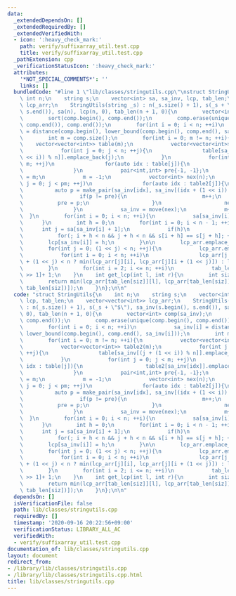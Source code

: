 ```yaml
---
data:
  _extendedDependsOn: []
  _extendedRequiredBy: []
  _extendedVerifiedWith:
  - icon: ':heavy_check_mark:'
    path: verify/suffixarray_util.test.cpp
    title: verify/suffixarray_util.test.cpp
  _pathExtension: cpp
  _verificationStatusIcon: ':heavy_check_mark:'
  attributes:
    '*NOT_SPECIAL_COMMENTS*': ''
    links: []
  bundledCode: "#line 1 \"lib/classes/stringutils.cpp\"\nstruct StringUtils{\n   \
    \ int n;\n    string s;\n    vector<int> sa, sa_inv, lcp, tab_len;\n    vector<vector<int>>\
    \ lcp_arr;\n    StringUtils(string _s) : n(_s.size() + 1), s(_s + \"$\"), sa_inv(s.begin(),\
    \ s.end()), sa(n), lcp(n, 0), tab_len(n + 1, 0){\n        vector<int> comp(sa_inv);\n\
    \        sort(comp.begin(), comp.end());\n        comp.erase(unique(comp.begin(),\
    \ comp.end()), comp.end());\n        for(int i = 0; i < n; ++i)\n            sa_inv[i]\
    \ = distance(comp.begin(), lower_bound(comp.begin(), comp.end(), sa_inv[i]));\n\
    \        int m = comp.size();\n        for(int i = 0; m != n; ++i){\n        \
    \    vector<vector<int>> table(m);\n            vector<vector<int>> table2(m);\n\
    \            for(int j = 0; j < n; ++j){\n                table[sa_inv[(j + (1\
    \ << i)) % n]].emplace_back(j);\n            }\n            for(int j = 0; j <\
    \ m; ++j)\n                for(auto idx : table[j]){\n                    table2[sa_inv[idx]].emplace_back(idx);\n\
    \                }\n            pair<int,int> pre{-1, -1};\n            int pm\
    \ = m;\n            m = -1;\n            vector<int> nex(n);\n            for(int\
    \ j = 0; j < pm; ++j)\n                for(auto idx : table2[j]){\n          \
    \          auto p = make_pair(sa_inv[idx], sa_inv[(idx + (1 << i)) % n]);\n  \
    \                  if(p != pre){\n                        m++;\n             \
    \           pre = p;\n                    }\n                    nex[idx] = m;\n\
    \                }\n            sa_inv = move(nex);\n            m++;\n      \
    \  }\n        for(int i = 0; i < n; ++i){\n            sa[sa_inv[i]] = i;\n  \
    \      }\n        int h = 0;\n        for(int i = 0; i < n - 1; ++i){\n      \
    \      int j = sa[sa_inv[i] + 1];\n            if(h)\n                --h;\n \
    \           for(; i + h < n && j + h < n && s[i + h] == s[j + h]; ++h);\n    \
    \        lcp[sa_inv[i]] = h;\n        }\n\n        lcp_arr.emplace_back(lcp);\n\
    \        for(int j = 0; (1 << j) < n; ++j){\n            lcp_arr.emplace_back(n);\n\
    \            for(int i = 0; i < n; ++i)\n                lcp_arr[j + 1][i] = (i\
    \ + (1 << j) < n ? min(lcp_arr[j][i], lcp_arr[j][i + (1 << j)]) : lcp_arr[j][i]);\n\
    \        }\n        for(int i = 2; i <= n; ++i)\n            tab_len[i] = tab_len[i\
    \ >> 1]+ 1;\n    }\n    int get_lcp(int l, int r){\n        int siz = r - l;\n\
    \        return min(lcp_arr[tab_len[siz]][l], lcp_arr[tab_len[siz]][r - (1 <<\
    \ tab_len[siz])]);\n    }\n};\n\n"
  code: "struct StringUtils{\n    int n;\n    string s;\n    vector<int> sa, sa_inv,\
    \ lcp, tab_len;\n    vector<vector<int>> lcp_arr;\n    StringUtils(string _s)\
    \ : n(_s.size() + 1), s(_s + \"$\"), sa_inv(s.begin(), s.end()), sa(n), lcp(n,\
    \ 0), tab_len(n + 1, 0){\n        vector<int> comp(sa_inv);\n        sort(comp.begin(),\
    \ comp.end());\n        comp.erase(unique(comp.begin(), comp.end()), comp.end());\n\
    \        for(int i = 0; i < n; ++i)\n            sa_inv[i] = distance(comp.begin(),\
    \ lower_bound(comp.begin(), comp.end(), sa_inv[i]));\n        int m = comp.size();\n\
    \        for(int i = 0; m != n; ++i){\n            vector<vector<int>> table(m);\n\
    \            vector<vector<int>> table2(m);\n            for(int j = 0; j < n;\
    \ ++j){\n                table[sa_inv[(j + (1 << i)) % n]].emplace_back(j);\n\
    \            }\n            for(int j = 0; j < m; ++j)\n                for(auto\
    \ idx : table[j]){\n                    table2[sa_inv[idx]].emplace_back(idx);\n\
    \                }\n            pair<int,int> pre{-1, -1};\n            int pm\
    \ = m;\n            m = -1;\n            vector<int> nex(n);\n            for(int\
    \ j = 0; j < pm; ++j)\n                for(auto idx : table2[j]){\n          \
    \          auto p = make_pair(sa_inv[idx], sa_inv[(idx + (1 << i)) % n]);\n  \
    \                  if(p != pre){\n                        m++;\n             \
    \           pre = p;\n                    }\n                    nex[idx] = m;\n\
    \                }\n            sa_inv = move(nex);\n            m++;\n      \
    \  }\n        for(int i = 0; i < n; ++i){\n            sa[sa_inv[i]] = i;\n  \
    \      }\n        int h = 0;\n        for(int i = 0; i < n - 1; ++i){\n      \
    \      int j = sa[sa_inv[i] + 1];\n            if(h)\n                --h;\n \
    \           for(; i + h < n && j + h < n && s[i + h] == s[j + h]; ++h);\n    \
    \        lcp[sa_inv[i]] = h;\n        }\n\n        lcp_arr.emplace_back(lcp);\n\
    \        for(int j = 0; (1 << j) < n; ++j){\n            lcp_arr.emplace_back(n);\n\
    \            for(int i = 0; i < n; ++i)\n                lcp_arr[j + 1][i] = (i\
    \ + (1 << j) < n ? min(lcp_arr[j][i], lcp_arr[j][i + (1 << j)]) : lcp_arr[j][i]);\n\
    \        }\n        for(int i = 2; i <= n; ++i)\n            tab_len[i] = tab_len[i\
    \ >> 1]+ 1;\n    }\n    int get_lcp(int l, int r){\n        int siz = r - l;\n\
    \        return min(lcp_arr[tab_len[siz]][l], lcp_arr[tab_len[siz]][r - (1 <<\
    \ tab_len[siz])]);\n    }\n};\n\n"
  dependsOn: []
  isVerificationFile: false
  path: lib/classes/stringutils.cpp
  requiredBy: []
  timestamp: '2020-09-16 20:22:56+09:00'
  verificationStatus: LIBRARY_ALL_AC
  verifiedWith:
  - verify/suffixarray_util.test.cpp
documentation_of: lib/classes/stringutils.cpp
layout: document
redirect_from:
- /library/lib/classes/stringutils.cpp
- /library/lib/classes/stringutils.cpp.html
title: lib/classes/stringutils.cpp
---
```

